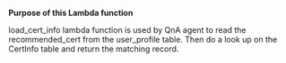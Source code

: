 **Purpose of this Lambda function**

load_cert_info lambda function is used by QnA agent to read the recommended_cert from the user_profile table. Then do a look up on the CertInfo table and return the matching record.
